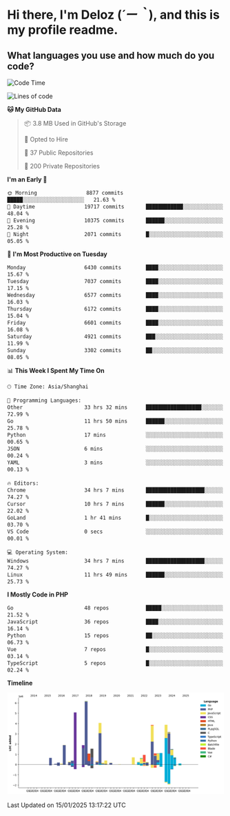 # **Hi there, I'm Deloz (*´ー｀*), and this is my profile readme.**

## **What languages you use and how much do you code?**

<!--START_SECTION:waka-->
![Code Time](http://img.shields.io/badge/Code%20Time-5%2C509%20hrs%2035%20mins-blue)

![Lines of code](https://img.shields.io/badge/From%20Hello%20World%20I%27ve%20Written-43.7%20million%20lines%20of%20code-blue)

**🐱 My GitHub Data** 

> 📦 3.8 MB Used in GitHub's Storage 
 > 
> 💼 Opted to Hire
 > 
> 📜 37 Public Repositories 
 > 
> 🔑 200 Private Repositories 
 > 
**I'm an Early 🐤** 

```text
🌞 Morning                8877 commits        █████░░░░░░░░░░░░░░░░░░░░   21.63 % 
🌆 Daytime                19717 commits       ████████████░░░░░░░░░░░░░   48.04 % 
🌃 Evening                10375 commits       ██████░░░░░░░░░░░░░░░░░░░   25.28 % 
🌙 Night                  2071 commits        █░░░░░░░░░░░░░░░░░░░░░░░░   05.05 % 
```
📅 **I'm Most Productive on Tuesday** 

```text
Monday                   6430 commits        ████░░░░░░░░░░░░░░░░░░░░░   15.67 % 
Tuesday                  7037 commits        ████░░░░░░░░░░░░░░░░░░░░░   17.15 % 
Wednesday                6577 commits        ████░░░░░░░░░░░░░░░░░░░░░   16.03 % 
Thursday                 6172 commits        ████░░░░░░░░░░░░░░░░░░░░░   15.04 % 
Friday                   6601 commits        ████░░░░░░░░░░░░░░░░░░░░░   16.08 % 
Saturday                 4921 commits        ███░░░░░░░░░░░░░░░░░░░░░░   11.99 % 
Sunday                   3302 commits        ██░░░░░░░░░░░░░░░░░░░░░░░   08.05 % 
```


📊 **This Week I Spent My Time On** 

```text
🕑︎ Time Zone: Asia/Shanghai

💬 Programming Languages: 
Other                    33 hrs 32 mins      ██████████████████░░░░░░░   72.99 % 
Go                       11 hrs 50 mins      ██████░░░░░░░░░░░░░░░░░░░   25.78 % 
Python                   17 mins             ░░░░░░░░░░░░░░░░░░░░░░░░░   00.65 % 
JSON                     6 mins              ░░░░░░░░░░░░░░░░░░░░░░░░░   00.24 % 
YAML                     3 mins              ░░░░░░░░░░░░░░░░░░░░░░░░░   00.13 % 

🔥 Editors: 
Chrome                   34 hrs 7 mins       ███████████████████░░░░░░   74.27 % 
Cursor                   10 hrs 7 mins       ██████░░░░░░░░░░░░░░░░░░░   22.02 % 
GoLand                   1 hr 41 mins        █░░░░░░░░░░░░░░░░░░░░░░░░   03.70 % 
VS Code                  0 secs              ░░░░░░░░░░░░░░░░░░░░░░░░░   00.01 % 

💻 Operating System: 
Windows                  34 hrs 7 mins       ███████████████████░░░░░░   74.27 % 
Linux                    11 hrs 49 mins      ██████░░░░░░░░░░░░░░░░░░░   25.73 % 
```

**I Mostly Code in PHP** 

```text
Go                       48 repos            █████░░░░░░░░░░░░░░░░░░░░   21.52 % 
JavaScript               36 repos            ████░░░░░░░░░░░░░░░░░░░░░   16.14 % 
Python                   15 repos            ██░░░░░░░░░░░░░░░░░░░░░░░   06.73 % 
Vue                      7 repos             █░░░░░░░░░░░░░░░░░░░░░░░░   03.14 % 
TypeScript               5 repos             █░░░░░░░░░░░░░░░░░░░░░░░░   02.24 % 
```



**Timeline**

![Lines of Code chart](https://raw.githubusercontent.com/deloz/deloz/main/assets/bar_graph.png)


 Last Updated on 15/01/2025 13:17:22 UTC
<!--END_SECTION:waka-->
